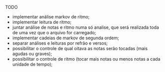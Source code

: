 TODO

- implementar análise markov de ritmo;
- implementar leitura de ritmo;
- juntar análise de notas e ritmo numa só analise, que será realizada toda de uma vez que o arquivo for carregado;
- implementar cadeias de markov de segunda ordem;
- separar análises e leituras por refrão e versos;
- possibilitar o controle de qual oitava as notas serão tocadas (mais agudas ou graves);
- possibilitar o controle de ritmo (tocar mais notas ou menos notas a cada unidade de tempo);
